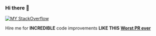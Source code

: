 ### Hi there 👋

[![MY StackOverflow](https://github-readme-stackoverflow.vercel.app/?userID=10431631&layout=compact&theme=dark)](https://stackoverflow.com/users/10431631/athsoatle)

Hire me for **INCREDIBLE** code improvements **LIKE THIS**
[**Worst PR ever**](https://github.com/rust-lang/rust/pull/92469/commits/0d55bd11009686dba662b0f4e697183691e7b308)
